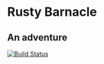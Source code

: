 # Rusty Barnacle
## An adventure

[![Build Status](https://travis-ci.org/tigwyk/rustybarnacle.svg?branch=master)](https://travis-ci.org/tigwyk/rustybarnacle)
